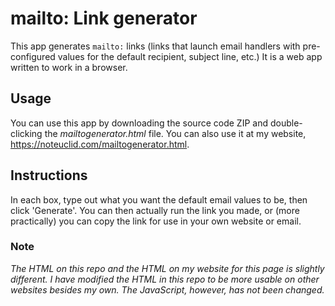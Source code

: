 # mailto: Link generator
This app generates `mailto:` links (links that launch email handlers with pre-configured values for the default recipient, subject line, etc.) It is a web app written to work in a browser.

## Usage 
You can use this app by downloading the source code ZIP and double-clicking the *mailtogenerator.html* file. You can also use it at my website, https://noteuclid.com/mailtogenerator.html.

## Instructions
In each box, type out what you want the default email values to be, then click 'Generate'. You can then actually run the link you made, or (more practically) you can copy the link for use in your own website or email.

### Note
*The HTML on this repo and the HTML on my website for this page is slightly different. I have modified the HTML in this repo to be more usable on other websites besides my own. The JavaScript, however, has not been changed.*
